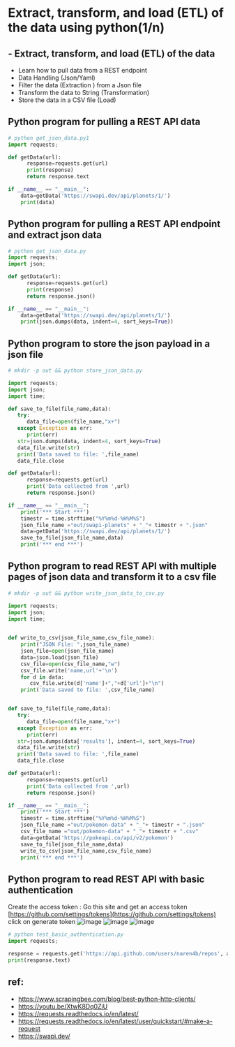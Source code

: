 # Extract, transform, and load (ETL) of the data using python(1/n)

## - Extract, transform, and load (ETL) of the data
- Learn how to pull data from a REST endpoint
- Data Handling (Json/Yaml)
- Filter the data (Extraction ) from a Json file
- Transform the data to String (Transformation)
- Store the data in a CSV file (Load)

## Python program for pulling a REST API data
```python
# python get_json_data.py1
import requests;

def getData(url):
      response=requests.get(url)
      print(response)
      return response.text

if __name__ == "__main__":
    data=getData('https://swapi.dev/api/planets/1/')
    print(data)
```
## Python program for pulling a REST API endpoint and extract json data
```get_json_data.py
# python get_json_data.py
import requests;
import json;

def getData(url):
      response=requests.get(url)
      print(response)
      return response.json()

if __name__ == "__main__":
    data=getData('https://swapi.dev/api/planets/1/')
    print(json.dumps(data, indent=4, sort_keys=True))

```
## Python program to store the json payload in a json file

```store_json_data.py
# mkdir -p out && python store_json_data.py

import requests;
import json;
import time;

def save_to_file(file_name,data):   
   try:
      data_file=open(file_name,"x+")
   except Exception as err:    
      print(err)       
   str=json.dumps(data, indent=4, sort_keys=True)   
   data_file.write(str)
   print('Data saved to file: ',file_name)
   data_file.close

def getData(url):
      response=requests.get(url)
      print('Data collected from ',url)
      return response.json()

if __name__ == "__main__":
    print('*** Start ***')
    timestr = time.strftime("%Y%m%d-%H%M%S")
    json_file_name ="out/swapi-planets" + "_"+ timestr + ".json"
    data=getData('https://swapi.dev/api/planets/1/')      
    save_to_file(json_file_name,data)  
    print('*** end ***')
```
## Python program to read REST API with multiple pages of json data and transform it to a csv file
```write_json_data_to_csv.py
# mkdir -p out && python write_json_data_to_csv.py

import requests;
import json;
import time;

 
def write_to_csv(json_file_name,csv_file_name):
    print("JSON File: ",json_file_name)
    json_file=open(json_file_name)
    data=json.load(json_file)
    csv_file=open(csv_file_name,"w")
    csv_file.write('name,url'+'\n')
    for d in data:
       csv_file.write(d['name']+","+d['url']+"\n")
    print('Data saved to file: ',csv_file_name)


def save_to_file(file_name,data):   
   try:
      data_file=open(file_name,"x+")
   except Exception as err:    
      print(err)       
   str=json.dumps(data['results'], indent=4, sort_keys=True)   
   data_file.write(str)
   print('Data saved to file: ',file_name)
   data_file.close

def getData(url):
      response=requests.get(url)
      print('Data collected from ',url)
      return response.json()

if __name__ == "__main__":
    print('*** Start ***')
    timestr = time.strftime("%Y%m%d-%H%M%S")
    json_file_name ="out/pokemon-data" + "_"+ timestr + ".json"
    csv_file_name ="out/pokemon-data" + "_"+ timestr + ".csv"
    data=getData('https://pokeapi.co/api/v2/pokemon')      
    save_to_file(json_file_name,data)  
    write_to_csv(json_file_name,csv_file_name)
    print('*** end ***') 
```

## Python program to read REST API with basic authentication
Create the access token : Go this site and get an access token [https://github.com/settings/tokens](https://github.com/settings/tokens)
click on generate token 
![image](https://github.com/naren4b/nks/assets/3488520/4b93a4dc-9060-464e-b3d0-ead796f3a69e)
![image](https://github.com/naren4b/nks/assets/3488520/4abfbd89-d966-4110-8496-ab525335dac5)
![image](https://github.com/naren4b/nks/assets/3488520/83ed34ef-6924-4b32-b449-223da5c2293a)

```test_basic_authentication.py
# python test_basic_authentication.py
import requests;

response = requests.get('https://api.github.com/users/naren4b/repos', auth=('naren4b', 'grA_FJ4lN5LAgXXXXXXXXjxS07Rdv&&&&&&sdadad'))
print(response.text)

```


## ref: 
- https://www.scrapingbee.com/blog/best-python-http-clients/
- https://youtu.be/XtwK8Dq0ZiU
- https://requests.readthedocs.io/en/latest/
- https://requests.readthedocs.io/en/latest/user/quickstart/#make-a-request
- https://swapi.dev/


